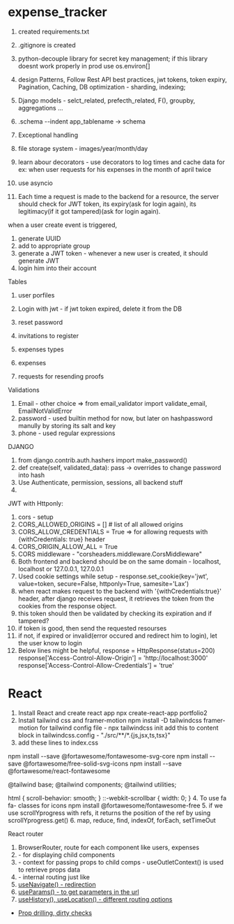 # expense_tracker
1. created requirements.txt
2. .gitignore is created
3. python-decouple library for secret key management; if this library doesnt work properly in prod use os.environ[]

4. design Patterns, Follow Rest API best practices, jwt tokens, token expiry, Pagination, Caching, DB optimization - sharding, indexing; 
5. Django models - selct_related, prefecth_related, F(), groupby, aggregations ...
6. .schema --indent app_tablename -> schema
7. Exceptional handling
8. file storage system - images/year/month/day
9. learn abour decorators - use decorators to log times and cache data for ex: when user requests for his expenses in the month of april twice
10. use asyncio
11. Each time a request is made to the backend for a resource, the server should check for JWT token, its expiry(ask for login again), its legitimacy(if it got tampered)(ask for login again).

when a user create event is triggered,
1. generate UUID
2. add to appropriate group
3. generate a JWT token - whenever a new user is created, it should generate JWT
4. login him into their account

Tables
1. user porfiles
2. Login with jwt - if jwt token expired, delete it from the DB
3. reset password
4. invitations to register

5. expenses types
6. expenses
7. requests for resending proofs


Validations
1. Email - other choice => from email_validator import validate_email, EmailNotValidError
2. password - used builtin method for now, but later on hashpassword manully by storing its salt and key
3. phone - used regular expressions

DJANGO
1. from django.contrib.auth.hashers import make_password()
2. def create(self, validated_data): pass -> overrides to change password into hash
3. Use Authenticate, permission, sessions, all backend stuff
4. 

JWT with Httponly:
1. cors - setup
  1. CORS_ALLOWED_ORIGINS = [] # list of all allowed origins
  2. CORS_ALLOW_CREDENTIALS = True => for allowing requests with {withCredentials: true} header
  3. CORS_ORIGIN_ALLOW_ALL = True
  4. CORS middleware -  "corsheaders.middleware.CorsMiddleware"
2. Both frontend and backend should be on the same domain - localhost, localhost or 127.0.0.1, 127.0.0.1
3. Used cookie settings while setup - response.set_cookie(key='jwt', value=token, secure=False, httponly=True, samesite='Lax')
4. when react makes request to the backend with '{withCredentials:true}' header, after django receives request, it retrieves the token from the cookies from the response object.
5. this token should then be validated by checking its expiration and if tampered? 
6. if token is good, then send the requested resourses
7. if not, if expired or invalid(error occured and redirect him to login), let the user know to login
8.  Below lines might be helpful, 
response = HttpResponse(status=200)
response['Access-Control-Allow-Origin'] = 'http://localhost:3000'
response['Access-Control-Allow-Credentials'] = 'true'


# React
1. Install React and create react app
npx create-react-app portfolio2
2. Install tailwind css and framer-motion
npm install -D tailwindcss framer-motion
for tailwind config file - npx tailwindcss init
add this to content block in tailwindcss.config - "./src/**/*.{js,jsx,ts,tsx}"
3. add these lines to index.css
<!-- Install for icons -->
npm install --save @fortawesome/fontawesome-svg-core
npm install --save @fortawesome/free-solid-svg-icons
npm install --save @fortawesome/react-fontawesome

@tailwind base;
@tailwind components;
@tailwind utilities;

html {
  scroll-behavior: smooth;
}
::-webkit-scrollbar {
  width: 0;
}
4. To use fa fa- classes for icons
npm install @fortawesome/fontawesome-free
5. if we use scrollYprogress with refs, it returns the position of the ref by using scrollYprogress.get()
6. map, reduce, find, indexOf, forEach, setTimeOut

React router
1. BrowserRouter, route for each component like users, expenses
2. <Outlet /> - for displaying child components
3. <Outlet context /> - context for passing props to child comps - useOutletContext() is used to retrieve props data
4. <Link to='' /> - internal routing just like <a href=''>
5. useNavigate() - redirection
6. useParams() - to get parameters in the url
7. useHistory(), useLocation() - different routing options

 - Prop drilling, dirty checks
